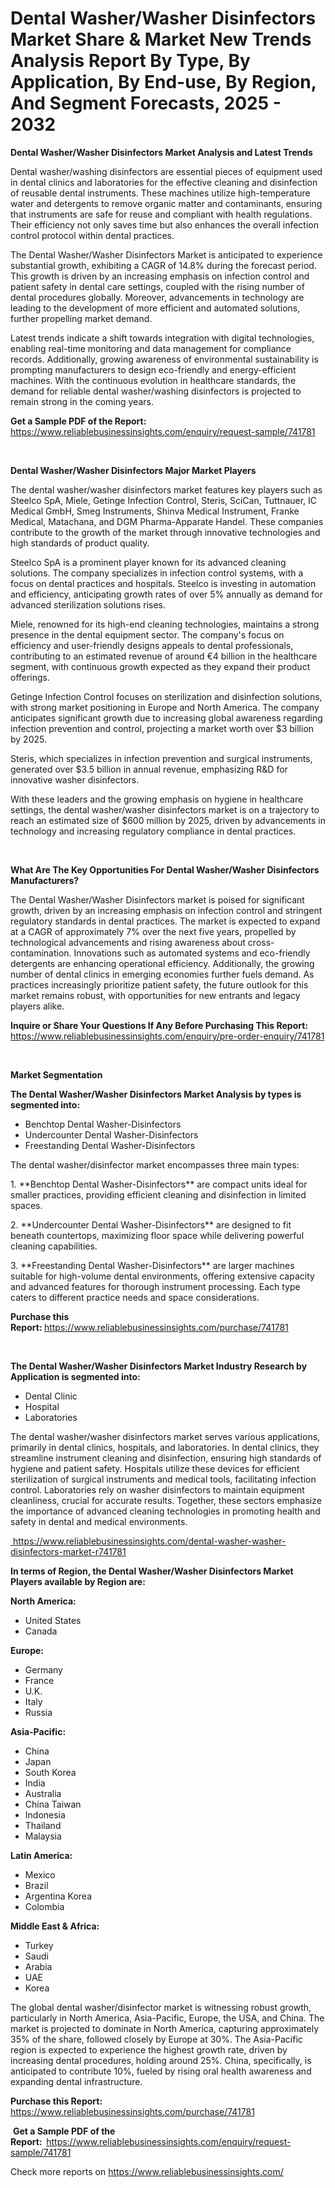 <p><h1>Dental Washer/Washer Disinfectors Market Share & Market New Trends Analysis Report By Type, By Application, By End-use, By Region, And Segment Forecasts, 2025 - 2032</h1></p><p><strong>Dental Washer/Washer Disinfectors Market Analysis and Latest Trends</strong></p>
<p><p>Dental washer/washing disinfectors are essential pieces of equipment used in dental clinics and laboratories for the effective cleaning and disinfection of reusable dental instruments. These machines utilize high-temperature water and detergents to remove organic matter and contaminants, ensuring that instruments are safe for reuse and compliant with health regulations. Their efficiency not only saves time but also enhances the overall infection control protocol within dental practices.</p><p>The Dental Washer/Washer Disinfectors Market is anticipated to experience substantial growth, exhibiting a CAGR of 14.8% during the forecast period. This growth is driven by an increasing emphasis on infection control and patient safety in dental care settings, coupled with the rising number of dental procedures globally. Moreover, advancements in technology are leading to the development of more efficient and automated solutions, further propelling market demand.</p><p>Latest trends indicate a shift towards integration with digital technologies, enabling real-time monitoring and data management for compliance records. Additionally, growing awareness of environmental sustainability is prompting manufacturers to design eco-friendly and energy-efficient machines. With the continuous evolution in healthcare standards, the demand for reliable dental washer/washing disinfectors is projected to remain strong in the coming years.</p></p>
<p><strong>Get a Sample PDF of the Report:&nbsp;</strong> <a href="https://www.reliablebusinessinsights.com/enquiry/request-sample/741781?utm_campaign=75&utm_medium=2&utm_source=Github&utm_content=ia&utm_term=27022025&utm_id=dental-washerwasher-disinfectors">https://www.reliablebusinessinsights.com/enquiry/request-sample/741781</a></p>
<p>&nbsp;</p>
<p><strong>Dental Washer/Washer Disinfectors Major Market Players</strong></p>
<p><p>The dental washer/washer disinfectors market features key players such as Steelco SpA, Miele, Getinge Infection Control, Steris, SciCan, Tuttnauer, IC Medical GmbH, Smeg Instruments, Shinva Medical Instrument, Franke Medical, Matachana, and DGM Pharma-Apparate Handel. These companies contribute to the growth of the market through innovative technologies and high standards of product quality.</p><p>Steelco SpA is a prominent player known for its advanced cleaning solutions. The company specializes in infection control systems, with a focus on dental practices and hospitals. Steelco is investing in automation and efficiency, anticipating growth rates of over 5% annually as demand for advanced sterilization solutions rises.</p><p>Miele, renowned for its high-end cleaning technologies, maintains a strong presence in the dental equipment sector. The company's focus on efficiency and user-friendly designs appeals to dental professionals, contributing to an estimated revenue of around €4 billion in the healthcare segment, with continuous growth expected as they expand their product offerings.</p><p>Getinge Infection Control focuses on sterilization and disinfection solutions, with strong market positioning in Europe and North America. The company anticipates significant growth due to increasing global awareness regarding infection prevention and control, projecting a market worth over $3 billion by 2025.</p><p>Steris, which specializes in infection prevention and surgical instruments, generated over $3.5 billion in annual revenue, emphasizing R&D for innovative washer disinfectors. </p><p>With these leaders and the growing emphasis on hygiene in healthcare settings, the dental washer/washer disinfectors market is on a trajectory to reach an estimated size of $600 million by 2025, driven by advancements in technology and increasing regulatory compliance in dental practices.</p></p>
<p>&nbsp;</p>
<p><strong>What Are The Key Opportunities For Dental Washer/Washer Disinfectors Manufacturers?</strong></p>
<p><p>The Dental Washer/Washer Disinfectors market is poised for significant growth, driven by an increasing emphasis on infection control and stringent regulatory standards in dental practices. The market is expected to expand at a CAGR of approximately 7% over the next five years, propelled by technological advancements and rising awareness about cross-contamination. Innovations such as automated systems and eco-friendly detergents are enhancing operational efficiency. Additionally, the growing number of dental clinics in emerging economies further fuels demand. As practices increasingly prioritize patient safety, the future outlook for this market remains robust, with opportunities for new entrants and legacy players alike.</p></p>
<p><strong>Inquire or Share Your Questions If Any Before Purchasing This Report:</strong> <a href="https://www.reliablebusinessinsights.com/enquiry/pre-order-enquiry/741781?utm_campaign=75&utm_medium=2&utm_source=Github&utm_content=ia&utm_term=27022025&utm_id=dental-washerwasher-disinfectors">https://www.reliablebusinessinsights.com/enquiry/pre-order-enquiry/741781</a></p>
<p>&nbsp;</p>
<p><strong>Market Segmentation</strong></p>
<p><strong>The Dental Washer/Washer Disinfectors Market Analysis by types is segmented into:</strong></p>
<p><ul><li>Benchtop Dental Washer-Disinfectors</li><li>Undercounter Dental Washer-Disinfectors</li><li>Freestanding Dental Washer-Disinfectors</li></ul></p>
<p><p>The dental washer/disinfector market encompasses three main types: </p><p>1. **Benchtop Dental Washer-Disinfectors** are compact units ideal for smaller practices, providing efficient cleaning and disinfection in limited spaces. </p><p>2. **Undercounter Dental Washer-Disinfectors** are designed to fit beneath countertops, maximizing floor space while delivering powerful cleaning capabilities. </p><p>3. **Freestanding Dental Washer-Disinfectors** are larger machines suitable for high-volume dental environments, offering extensive capacity and advanced features for thorough instrument processing. Each type caters to different practice needs and space considerations.</p></p>
<p><strong>Purchase this Report:&nbsp;</strong><a href="https://www.reliablebusinessinsights.com/purchase/741781?utm_campaign=75&utm_medium=2&utm_source=Github&utm_content=ia&utm_term=27022025&utm_id=dental-washerwasher-disinfectors">https://www.reliablebusinessinsights.com/purchase/741781</a></p>
<p>&nbsp;</p>
<p><strong>The Dental Washer/Washer Disinfectors Market Industry Research by Application is segmented into:</strong></p>
<p><ul><li>Dental Clinic</li><li>Hospital</li><li>Laboratories</li></ul></p>
<p><p>The dental washer/washer disinfectors market serves various applications, primarily in dental clinics, hospitals, and laboratories. In dental clinics, they streamline instrument cleaning and disinfection, ensuring high standards of hygiene and patient safety. Hospitals utilize these devices for efficient sterilization of surgical instruments and medical tools, facilitating infection control. Laboratories rely on washer disinfectors to maintain equipment cleanliness, crucial for accurate results. Together, these sectors emphasize the importance of advanced cleaning technologies in promoting health and safety in dental and medical environments.</p></p>
<p><a href="https://www.reliablebusinessinsights.com/dental-washer-washer-disinfectors-market-r741781?utm_campaign=75&utm_medium=2&utm_source=Github&utm_content=ia&utm_term=27022025&utm_id=dental-washerwasher-disinfectors">&nbsp;https://www.reliablebusinessinsights.com/dental-washer-washer-disinfectors-market-r741781</a></p>
<p><strong>In terms of Region, the Dental Washer/Washer Disinfectors Market Players available by Region are:</strong></p>
<p>
    <p> <strong> North America: </strong>
        <ul>
            <li>United States</li>
            <li>Canada</li>
        </ul>
        </p> 
    <p> <strong> Europe: </strong>
        <ul>
            <li>Germany</li>
            <li>France</li>
            <li>U.K.</li>
            <li>Italy</li>
            <li>Russia</li>
        </ul>
        </p> 
    <p> <strong> Asia-Pacific: </strong>
        <ul>
            <li>China</li>
            <li>Japan</li>
            <li>South Korea</li>
            <li>India</li>
            <li>Australia</li>
            <li>China Taiwan</li>
            <li>Indonesia</li>
            <li>Thailand</li>
            <li>Malaysia</li>
        </ul>
        </p> 
    <p> <strong> Latin America: </strong>
        <ul>
            <li>Mexico</li>
            <li>Brazil</li>
            <li>Argentina Korea</li>
            <li>Colombia</li>
        </ul>
        </p> 
    <p> <strong> Middle East & Africa: </strong>
        <ul>
            <li>Turkey</li>
            <li>Saudi</li>
            <li>Arabia</li>
            <li>UAE</li>
            <li>Korea</li>
        </ul>
    </p>
    </p>
<p><p>The global dental washer/disinfector market is witnessing robust growth, particularly in North America, Asia-Pacific, Europe, the USA, and China. The market is projected to dominate in North America, capturing approximately 35% of the share, followed closely by Europe at 30%. The Asia-Pacific region is expected to experience the highest growth rate, driven by increasing dental procedures, holding around 25%. China, specifically, is anticipated to contribute 10%, fueled by rising oral health awareness and expanding dental infrastructure.</p></p>
<p><strong>Purchase this Report: </strong><a href="https://www.reliablebusinessinsights.com/purchase/741781?utm_campaign=75&utm_medium=2&utm_source=Github&utm_content=ia&utm_term=27022025&utm_id=dental-washerwasher-disinfectors">https://www.reliablebusinessinsights.com/purchase/741781</a></p>
<p>&nbsp;<strong>Get a Sample PDF of the Report:&nbsp;&nbsp;</strong><a href="https://www.reliablebusinessinsights.com/enquiry/request-sample/741781?utm_campaign=75&utm_medium=2&utm_source=Github&utm_content=ia&utm_term=27022025&utm_id=dental-washerwasher-disinfectors">https://www.reliablebusinessinsights.com/enquiry/request-sample/741781</a></p>
<p><strong></strong></p>
<p>Check more reports on <a href="https://www.reliablebusinessinsights.com/?utm_campaign=75&utm_medium=2&utm_source=Github&utm_content=ia&utm_term=27022025&utm_id=dental-washerwasher-disinfectors">https://www.reliablebusinessinsights.com/</a></p>